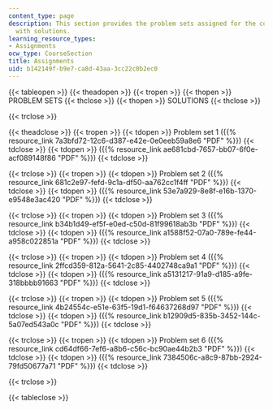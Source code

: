 ```yaml
---
content_type: page
description: This section provides the problem sets assigned for the course along
  with solutions.
learning_resource_types:
- Assignments
ocw_type: CourseSection
title: Assignments
uid: b142149f-b9e7-ca8d-43aa-3cc22c0b2ec0
---
```


{{< tableopen >}}
{{< theadopen >}}
{{< tropen >}}
{{< thopen >}}
PROBLEM SETS
{{< thclose >}}
{{< thopen >}}
SOLUTIONS
{{< thclose >}}

{{< trclose >}}

{{< theadclose >}}
{{< tropen >}}
{{< tdopen >}}
Problem set 1 ({{% resource_link 7a3bfd72-12c6-d387-e42e-0e0eeb59a8e6 "PDF" %}})
{{< tdclose >}}
{{< tdopen >}}
({{% resource_link ae681cbd-7657-bb07-6f0e-acf089148f86 "PDF" %}})
{{< tdclose >}}

{{< trclose >}}
{{< tropen >}}
{{< tdopen >}}
Problem set 2 ({{% resource_link 681c2e97-fefd-9c1a-df50-aa762cc1f4ff "PDF" %}})
{{< tdclose >}}
{{< tdopen >}}
({{% resource_link 53e7a929-8e8f-e16b-1370-e9548e3ac420 "PDF" %}})
{{< tdclose >}}

{{< trclose >}}
{{< tropen >}}
{{< tdopen >}}
Problem set 3 ({{% resource_link b34b1d49-ef5f-e0ed-c50d-81f99618ab3b "PDF" %}})
{{< tdclose >}}
{{< tdopen >}}
({{% resource_link a1588f52-07a0-789e-fe44-a958c022851a "PDF" %}})
{{< tdclose >}}

{{< trclose >}}
{{< tropen >}}
{{< tdopen >}}
Problem set 4 ({{% resource_link 2ffcd359-812a-5641-2c85-4402748ca9a1 "PDF" %}})
{{< tdclose >}}
{{< tdopen >}}
({{% resource_link a5131217-91a9-d185-a9fe-318bbbb91663 "PDF" %}})
{{< tdclose >}}

{{< trclose >}}
{{< tropen >}}
{{< tdopen >}}
Problem set 5 ({{% resource_link 4b24554c-e51e-63f5-19d1-f64637268d97 "PDF" %}})
{{< tdclose >}}
{{< tdopen >}}
({{% resource_link b12909d5-835b-3452-144c-5a07ed543a0c "PDF" %}})
{{< tdclose >}}

{{< trclose >}}
{{< tropen >}}
{{< tdopen >}}
Problem set 6 ({{% resource_link cd64df66-7ef6-a8b6-c56c-bc90ae44b2b3 "PDF" %}})
{{< tdclose >}}
{{< tdopen >}}
({{% resource_link 7384506c-a8c9-87bb-2924-79fd50677a71 "PDF" %}})
{{< tdclose >}}

{{< trclose >}}

{{< tableclose >}}